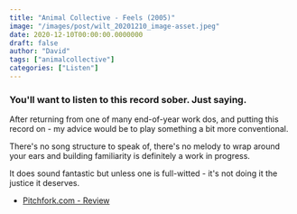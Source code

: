 ```yaml
---
title: "Animal Collective - Feels (2005)"
image: "/images/post/wilt_20201210_image-asset.jpeg"
date: 2020-12-10T00:00:00.0000000
draft: false
author: "David"
tags: ["animalcollective"]
categories: ["Listen"]
---
```

### You'll want to listen to this record sober. Just saying. 

 After returning from one of many end-of-year work dos, and putting this record on - my advice would be to play something a bit more conventional.

 There's no song structure to speak of, there's no melody to wrap around your ears and building familiarity is definitely a work in progress.

 It does sound fantastic but unless one is full-witted - it's not doing it the justice it deserves.

-  [Pitchfork.com - Review](https://pitchfork.com/reviews/albums/193-feels/)